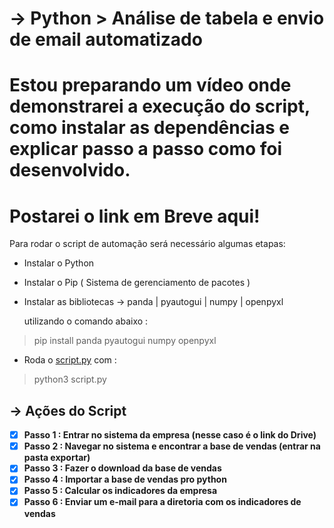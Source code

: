 # → Python > Análise de tabela e envio de email automatizado

# **Estou preparando um vídeo onde demonstrarei a execução do script, como instalar as dependências e explicar passo a passo como foi desenvolvido.**

# Postarei o link em Breve aqui!

Para rodar o script de automação será necessário algumas etapas:

- Instalar o Python
- Instalar o Pip ( Sistema de gerenciamento de pacotes )
- Instalar as bibliotecas → panda | pyautogui | numpy | openpyxl
    
    utilizando o comando abaixo :
    

> pip install panda pyautogui numpy openpyxl
> 
- Roda o [script.py](http://script.py) com :

> python3 script.py
> 

## → Ações do Script

- [x]  **Passo 1 : Entrar no sistema da empresa (nesse caso é o link do Drive)**
- [x]  **Passo 2 : Navegar no sistema e encontrar a base de vendas (entrar na pasta exportar)**
- [x]  **Passo 3 : Fazer o download da base de vendas**
- [x]  **Passo 4 : Importar a base de vendas pro python**
- [x]  **Passo 5 : Calcular os indicadores da empresa**
- [x]  **Passo 6 : Enviar um e-mail para a diretoria com os indicadores de vendas**

